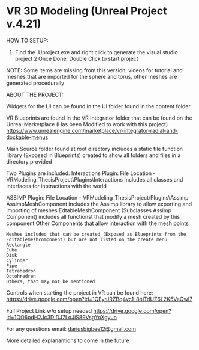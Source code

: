 # VR 3D Modeling (Unreal Project v.4.21)

HOW TO SETUP:
1. Find the .Uproject exe and right click to generate the visual studio project
2.Once Done, Double Click to start project

NOTE: Some items are missing from this version, videos for tutorial and meshes that are imported for the
sphere and torus, other meshes are generated procedurally

ABOUT THE PROJECT:

Widgets for the UI can be found in the UI folder found in the content folder

VR Blueprints are found in the VR Integrator folder that can be found on the Unreal Marketplace (Has been Modified to work with this project)
https://www.unrealengine.com/marketplace/vr-integrator-radial-and-dockable-menus

Main Source folder found at root directory includes a static file function library (Exposed in Blueprints) created to show all folders and files in a directory provided

Two Plugins are included:
Interactions Plugin: File Location - VRModeling_ThesisProject\Plugins\Interactions
	Includes all classes and interfaces for interactions with the world

ASSIMP Plugin: File Location - VRModeling_ThesisProject\Plugins\Assimp
	AssimpMeshComponent includes the Assimp library to allow exporting and importing of meshes
	EdtableMeshComponent (Subclasses Assimp Component) includes all functionst that modify a mesh created by this component
	Other Components that allow interaction with the mesh points

	Meshes included that can be created (Exposed as Blueprints from the Editablemeshcomponent) but are not listed on the create menu
	Rectangle
	Cube
	Disk
	Cylinder
	Pipe
	Tetrahedron
	Octohredren
	Others, that may not be mentioned
	
Controls when starting the project in VR can be found here:
https://drive.google.com/open?id=1QEyrJRZBq4yc1-8hITdUZ6L2K5VeQwI7

			
Full Project Link w/o setup needed
https://drive.google.com/open?id=1QO6odH2Jc3DIDJ7LoJiS89VsgYoXgyun

For any questions email:
dariusbigbee12@gmail.com 

More detailed explanantions to come in the future